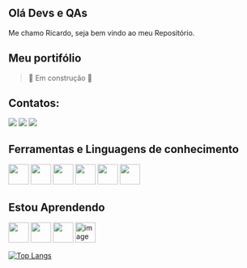 
## Olá Devs e QAs

Me chamo Ricardo, seja bem vindo ao meu Repositório. 

## Meu portifólio 
> :construction: Em construção :construction:
           
## Contatos:

<div>         
<a href="https://www.instagram.com/r.barbosa999?igsh=MXc3bW9saThpemNjdA==" target="_blank"><img loading="lazy" src="https://img.shields.io/badge/-Instagram-%23E4405F?style=for-the-badge&logo=instagram&logoColor=white" target="_blank"></a>
<a href = "ricardobarbosa999@gmail.com"><img loading="lazy" src="https://img.shields.io/badge/Gmail-D14836?style=for-the-badge&logo=gmail&logoColor=white" target="_blank"></a>
<a href="https://www.linkedin.com/in/ricardo-barbosa-6a115010b/" target="_blank"><img loading="lazy" src="https://img.shields.io/badge/-LinkedIn-%230077B5?style=for-the-badge&logo=linkedin&logoColor=white" target="_blank"></a>   
</div>

## Ferramentas e Linguagens de conhecimento

<img loading="lazy" src="https://cdn.jsdelivr.net/gh/devicons/devicon/icons/git/git-original.svg" width="40" height="40"/>           <img loading="lazy" img src="https://cdn.jsdelivr.net/gh/devicons/devicon@latest/icons/selenium/selenium-original.svg" width="40" height="40"/>           <img loading="lazy" img src="https://cdn.jsdelivr.net/gh/devicons/devicon@latest/icons/cypressio/cypressio-original.svg" width="40" height="40"/>           <img loading="lazy" img src="https://cdn.jsdelivr.net/gh/devicons/devicon@latest/icons/postman/postman-original.svg" width="40" height="40"/>           <img loading="lazy" img src="https://cdn.jsdelivr.net/gh/devicons/devicon@latest/icons/java/java-original.svg" width="40" height="40"/>           <img loading="lazy" img src="https://cdn.jsdelivr.net/gh/devicons/devicon@latest/icons/junit/junit-original-wordmark.svg" width="40" height="40"/>

## Estou Aprendendo 
<img loading="lazy" img src="https://cdn.jsdelivr.net/gh/devicons/devicon@latest/icons/html5/html5-original.svg" width="40" height="40"/>           <img loading="lazy" img src="https://cdn.jsdelivr.net/gh/devicons/devicon@latest/icons/css3/css3-original.svg" width="40" height="40"/>           <img loading="lazy" img src="https://cdn.jsdelivr.net/gh/devicons/devicon@latest/icons/javascript/javascript-original.svg" width="40" height="40"/>
<img width="40" height="40" alt="image" src="https://github.com/user-attachments/assets/f3ae8a2f-4c13-4cac-a95d-8dbef8480c7d">


          
<div style="width: 200px;">
<a href="[https://github.com/SeuPerfilAqui/github-readme-stats](https://github.com/Ricardobarbosa999?tab=stars)">
  <img src="https://github-readme-stats.vercel.app/api/top-langs/?username=SeuPerfilAqui&langs_count=8" alt="Top Langs" />
</a>
</div>
          



           





          

